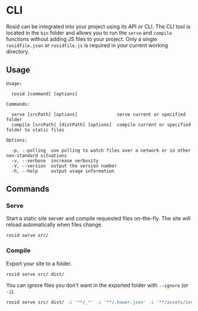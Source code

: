 # CLI

Rosid can be integrated into your project using its API *or* CLI. The CLI tool is located in the `bin` folder and allows you to run the `serve` and `compile` functions without adding JS files to your project. Only a single `rosidfile.json` or `rosidfile.js` is required in your current working directory.

## Usage

```
Usage:

  rosid [command] [options]

Commands:

  serve [srcPath] [options]               serve current or specified folder
  compile [srcPath] [distPath] [options]  compile current or specified folder to static files

Options:

  -p, --polling  use polling to watch files over a network or in other non-standard situations
  -v, --verbose  increase verbosity
  -V, --version  output the version number
  -h, --help     output usage information
```

## Commands

### Serve

Start a static site server and compile requested files on-the-fly. The site will reload automatically when files change.

```sh
rosid serve src/
```

### Compile

Export your site to a folder.

```sh
rosid serve src/ dist/
```

You can ignore files you don't want in the exported folder with `--ignore` (or `-i`).

```sh
rosid serve src/ dist/ -i '**/_*' -i '**/.bower.json' -i '**/assets/includes'
```